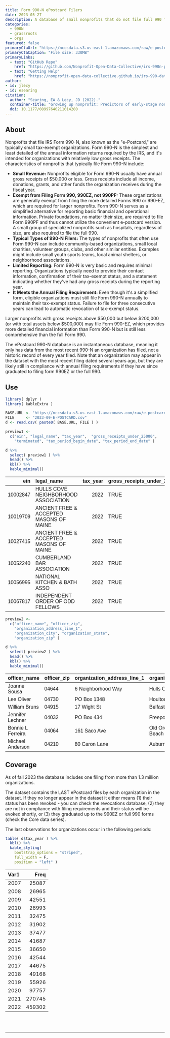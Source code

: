 ```yaml
---
title: Form 990-N ePostcard Filers
date: 2023-05-27
description: A database of small nonprofits that do not file full 990 forms. 
categories:
  - 990N
  - grassroots
  - orgs
featured: false
primaryCtaUrl: "https://nccsdata.s3.us-east-1.amazonaws.com/raw/e-postcard/2023-09-E-POSTCARD.csv"
primaryCtaCaption: "File size: 330MB"
primaryLinks:
  - text: "GitHub Repo"
    href: "https://github.com/Nonprofit-Open-Data-Collective/irs-990n-postcard-filers"
  - text: "Getting Help"
    href: "https://nonprofit-open-data-collective.github.io/irs-990-data-issue-tracker/"
author:
- id: jlecy
- id: esearing
citation: 
  author: "Searing, EA & Lecy, JD (2022)."
  container-title: "Growing up nonprofit: Predictors of early-stage nonprofit formalization. Nonprofit and Voluntary Sector Quarterly, 51(3), 680-698."
  doi: 10.1177/08997640211014280
---
```



## About 

Nonprofits that file IRS Form 990-N, also known as the "e-Postcard," are typically small tax-exempt organizations. Form 990-N is the simplest and least detailed of the annual information returns required by the IRS, and it's intended for organizations with relatively low gross receipts. The characteristics of nonprofits that typically file Form 990-N include:

* **Small Revenue:** Nonprofits eligible for Form 990-N usually have annual gross receipts of $50,000 or less. Gross receipts include all income, donations, grants, and other funds the organization receives during the fiscal year.
* **Exempt from Filing Form 990, 990EZ, not 990PF:** These organizations are generally exempt from filing the more detailed Forms 990 or 990-EZ, which are required for larger nonprofits. Form 990-N serves as a simplified alternative for reporting basic financial and operational information. Private foundations, no matter their size, are required to file Form 990PF and thus cannot utilize the convenient e-postcard version. A small group of specialized nonprofits such as hospitals, regardless of size, are also required to file the full 990.
* **Typical Types of 990-N Filers:** The types of nonprofits that often use Form 990-N can include community-based organizations, small local charities, volunteer groups, clubs, and other similar entities. Examples might include small youth sports teams, local animal shelters, or neighborhood associations.
* **Limited Reporting:** Form 990-N is very basic and requires minimal reporting. Organizations typically need to provide their contact information, confirmation of their tax-exempt status, and a statement indicating whether they've had any gross receipts during the reporting year.
* **It Meets the Annual Filing Requirement:** Even though it's a simplified form, eligible organizations must still file Form 990-N annually to maintain their tax-exempt status. Failure to file for three consecutive years can lead to automatic revocation of tax-exempt status.

Larger nonprofits with gross receipts above $50,000 but below $200,000 (or with total assets below $500,000) may file Form 990-EZ, which provides more detailed financial information than Form 990-N but is still less comprehensive than the full Form 990.

The ePostcard 990-N database is an instantaneous database, meaning it only has data from the most recent 990-N an organization has filed, not a historic record of every year filed. Note that an organization may appear in the dataset with the most recent filing dated several years ago, but they are likely still in compliance with annual filing requirements if they have since graduated to filing form 990EZ or the full 990. 

## Use

```r
library( dplyr )
library( kableExtra )

BASE.URL <- "https://nccsdata.s3.us-east-1.amazonaws.com/raw/e-postcard/"
FILE     <- "2023-09-E-POSTCARD.csv" 
d <- read.csv( paste0( BASE.URL, FILE ) )

preview1 <- 
  c("ein", "legal_name", "tax_year",  "gross_receipts_under_25000", 
    "terminated", "tax_period_begin_date", "tax_period_end_date" )

d %>%
  select( preview1 ) %>%
  head() %>%  
  kbl() %>%
  kable_minimal()
```

<table class=" lightable-minimal" style='font-family: "Trebuchet MS", verdana, sans-serif; margin-left: auto; margin-right: auto;'>
 <thead>
  <tr>
   <th style="text-align:right;"> ein </th>
   <th style="text-align:left;"> legal_name </th>
   <th style="text-align:right;"> tax_year </th>
   <th style="text-align:left;"> gross_receipts_under_25000 </th>
   <th style="text-align:left;"> terminated </th>
   <th style="text-align:left;"> tax_period_begin_date </th>
   <th style="text-align:left;"> tax_period_end_date </th>
  </tr>
 </thead>
<tbody>
  <tr>
   <td style="text-align:right;"> 10002847 </td>
   <td style="text-align:left;"> HULLS COVE NEIGHBORHOOD ASSOCIATION </td>
   <td style="text-align:right;"> 2022 </td>
   <td style="text-align:left;"> TRUE </td>
   <td style="text-align:left;"> FALSE </td>
   <td style="text-align:left;"> 01-01-2022 </td>
   <td style="text-align:left;"> 12-31-2022 </td>
  </tr>
  <tr>
   <td style="text-align:right;"> 10019709 </td>
   <td style="text-align:left;"> ANCIENT FREE &amp; ACCEPTED MASONS OF MAINE </td>
   <td style="text-align:right;"> 2022 </td>
   <td style="text-align:left;"> TRUE </td>
   <td style="text-align:left;"> FALSE </td>
   <td style="text-align:left;"> 01-01-2022 </td>
   <td style="text-align:left;"> 12-31-2022 </td>
  </tr>
  <tr>
   <td style="text-align:right;"> 10027415 </td>
   <td style="text-align:left;"> ANCIENT FREE &amp; ACCEPTED MASONS OF MAINE </td>
   <td style="text-align:right;"> 2022 </td>
   <td style="text-align:left;"> TRUE </td>
   <td style="text-align:left;"> FALSE </td>
   <td style="text-align:left;"> 04-01-2022 </td>
   <td style="text-align:left;"> 03-31-2023 </td>
  </tr>
  <tr>
   <td style="text-align:right;"> 10052240 </td>
   <td style="text-align:left;"> CUMBERLAND BAR ASSOCIATION </td>
   <td style="text-align:right;"> 2022 </td>
   <td style="text-align:left;"> TRUE </td>
   <td style="text-align:left;"> FALSE </td>
   <td style="text-align:left;"> 01-01-2022 </td>
   <td style="text-align:left;"> 12-31-2022 </td>
  </tr>
  <tr>
   <td style="text-align:right;"> 10056995 </td>
   <td style="text-align:left;"> NATIONAL KITCHEN &amp; BATH ASSO </td>
   <td style="text-align:right;"> 2022 </td>
   <td style="text-align:left;"> TRUE </td>
   <td style="text-align:left;"> FALSE </td>
   <td style="text-align:left;"> 01-01-2022 </td>
   <td style="text-align:left;"> 12-31-2022 </td>
  </tr>
  <tr>
   <td style="text-align:right;"> 10067817 </td>
   <td style="text-align:left;"> INDEPENDENT ORDER OF ODD FELLOWS </td>
   <td style="text-align:right;"> 2022 </td>
   <td style="text-align:left;"> TRUE </td>
   <td style="text-align:left;"> FALSE </td>
   <td style="text-align:left;"> 01-01-2022 </td>
   <td style="text-align:left;"> 12-31-2022 </td>
  </tr>
</tbody>
</table>

```r
preview2 <- 
  c("officer_name", "officer_zip", 
    "organization_address_line_1", 
    "organization_city", "organization_state", 
    "organization_zip" )

d %>%
  select( preview2 ) %>%
  head() %>%  
  kbl() %>%
  kable_minimal()
```



<table class=" lightable-minimal" style='font-family: "Trebuchet MS", verdana, sans-serif; margin-left: auto; margin-right: auto;'>
 <thead>
  <tr>
   <th style="text-align:left;"> officer_name </th>
   <th style="text-align:left;"> officer_zip </th>
   <th style="text-align:left;"> organization_address_line_1 </th>
   <th style="text-align:left;"> organization_city </th>
   <th style="text-align:left;"> organization_state </th>
   <th style="text-align:left;"> organization_zip </th>
  </tr>
 </thead>
<tbody>
  <tr>
   <td style="text-align:left;"> Joanne Sousa </td>
   <td style="text-align:left;"> 04644 </td>
   <td style="text-align:left;"> 6 Neighborhood Way </td>
   <td style="text-align:left;"> Hulls Cove </td>
   <td style="text-align:left;"> ME </td>
   <td style="text-align:left;"> 04644 </td>
  </tr>
  <tr>
   <td style="text-align:left;"> Lee Oliver </td>
   <td style="text-align:left;"> 04730 </td>
   <td style="text-align:left;"> PO Box 1348 </td>
   <td style="text-align:left;"> Houlton </td>
   <td style="text-align:left;"> ME </td>
   <td style="text-align:left;"> 04730 </td>
  </tr>
  <tr>
   <td style="text-align:left;"> William Bruns </td>
   <td style="text-align:left;"> 04915 </td>
   <td style="text-align:left;"> 17 Wight St </td>
   <td style="text-align:left;"> Belfast </td>
   <td style="text-align:left;"> ME </td>
   <td style="text-align:left;"> 04915 </td>
  </tr>
  <tr>
   <td style="text-align:left;"> Jennifer Lechner </td>
   <td style="text-align:left;"> 04032 </td>
   <td style="text-align:left;"> PO Box 434 </td>
   <td style="text-align:left;"> Freeport </td>
   <td style="text-align:left;"> ME </td>
   <td style="text-align:left;"> 04032 </td>
  </tr>
  <tr>
   <td style="text-align:left;"> Bonnie L Ferreira </td>
   <td style="text-align:left;"> 04064 </td>
   <td style="text-align:left;"> 161 Saco Ave </td>
   <td style="text-align:left;"> Old Orchard Beach </td>
   <td style="text-align:left;"> ME </td>
   <td style="text-align:left;"> 04064 </td>
  </tr>
  <tr>
   <td style="text-align:left;"> Michael Anderson </td>
   <td style="text-align:left;"> 04210 </td>
   <td style="text-align:left;"> 80 Caron Lane </td>
   <td style="text-align:left;"> Auburn </td>
   <td style="text-align:left;"> ME </td>
   <td style="text-align:left;"> 04210 </td>
  </tr>
</tbody>
</table>

## Coverage 

As of fall 2023 the database includes one filing from more than 1.3 million organizations. 

The dataset contains the LAST ePostcard files by each organization in the dataset. If they no longer appear in the dataset it either means (1) their status has been revoked - you can check the revocations database, (2) they are not in compliance with filing requirements and their status will be evoked shortly, or (3) they graduated up to the 990EZ or full 990 forms (check the Core data series). 

The last observations for organizations occur in the following periods: 

```r
table( d$tax_year ) %>% 
  kbl() %>%
  kable_styling( 
    bootstrap_options = "striped", 
    full_width = F, 
    position = "left" )
```

<table class="table table-striped" style="width: auto !important; ">
 <thead>
  <tr>
   <th style="text-align:left;"> Var1 </th>
   <th style="text-align:right;"> Freq </th>
  </tr>
 </thead>
<tbody>
  <tr>
   <td style="text-align:left;"> 2007 </td>
   <td style="text-align:right;"> 25087 </td>
  </tr>
  <tr>
   <td style="text-align:left;"> 2008 </td>
   <td style="text-align:right;"> 26965 </td>
  </tr>
  <tr>
   <td style="text-align:left;"> 2009 </td>
   <td style="text-align:right;"> 42551 </td>
  </tr>
  <tr>
   <td style="text-align:left;"> 2010 </td>
   <td style="text-align:right;"> 28993 </td>
  </tr>
  <tr>
   <td style="text-align:left;"> 2011 </td>
   <td style="text-align:right;"> 32475 </td>
  </tr>
  <tr>
   <td style="text-align:left;"> 2012 </td>
   <td style="text-align:right;"> 31902 </td>
  </tr>
  <tr>
   <td style="text-align:left;"> 2013 </td>
   <td style="text-align:right;"> 37477 </td>
  </tr>
  <tr>
   <td style="text-align:left;"> 2014 </td>
   <td style="text-align:right;"> 41687 </td>
  </tr>
  <tr>
   <td style="text-align:left;"> 2015 </td>
   <td style="text-align:right;"> 36650 </td>
  </tr>
  <tr>
   <td style="text-align:left;"> 2016 </td>
   <td style="text-align:right;"> 42544 </td>
  </tr>
  <tr>
   <td style="text-align:left;"> 2017 </td>
   <td style="text-align:right;"> 44675 </td>
  </tr>
  <tr>
   <td style="text-align:left;"> 2018 </td>
   <td style="text-align:right;"> 49168 </td>
  </tr>
  <tr>
   <td style="text-align:left;"> 2019 </td>
   <td style="text-align:right;"> 55926 </td>
  </tr>
  <tr>
   <td style="text-align:left;"> 2020 </td>
   <td style="text-align:right;"> 97757 </td>
  </tr>
  <tr>
   <td style="text-align:left;"> 2021 </td>
   <td style="text-align:right;"> 270745 </td>
  </tr>
  <tr>
   <td style="text-align:left;"> 2022 </td>
   <td style="text-align:right;"> 459302 </td>
  </tr>
</tbody>
</table>


<br>
<br>
<hr>
<br>
<br>
